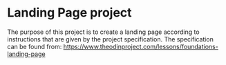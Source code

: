 # Landing Page project

The purpose of this project is to create a landing page according to instructions that are given by the project specification. The specification can be found from: 
https://www.theodinproject.com/lessons/foundations-landing-page
